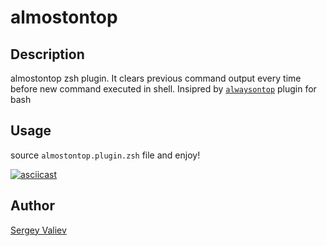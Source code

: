 # almostontop

## Description
almostontop zsh plugin. It clears previous command output every time before new command
executed in shell. Insipred by [`alwaysontop`](https://github.com/swirepe/alwaysontop) plugin for bash

## Usage
source `almostontop.plugin.zsh` file and enjoy!

[![asciicast](https://asciinema.org/a/Rl1O4nJ1sknh66AscsZBk7CJb.svg)](https://asciinema.org/a/Rl1O4nJ1sknh66AscsZBk7CJb)

## Author
[Sergey Valiev](https://github.com/Valiev)

